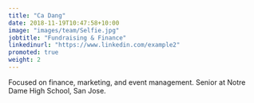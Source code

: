 ```yaml
---
title: "Ca Dang"
date: 2018-11-19T10:47:58+10:00
image: "images/team/Selfie.jpg"
jobtitle: "Fundraising & Finance"
linkedinurl: "https://www.linkedin.com/example2"
promoted: true
weight: 2
---
```


Focused on finance, marketing, and event management. Senior at Notre Dame High School, San Jose.
